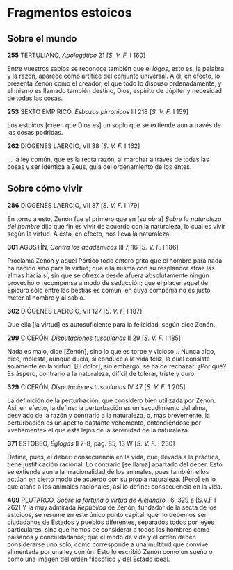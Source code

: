 # Fragmentos estoicos
## Sobre el mundo

**255** TERTULIANO, *Apologético* 21 [*S. V. F.* I 160]


Entre vuestros sabios se reconoce también que el *lógos*, esto es, la palabra y la razón, aparece como artífice del conjunto universal. A él, en efecto, lo presenta Zenón
como el creador, el que todo lo dispuso ordenadamente, y el mismo es llamado también destino, Dios, espíritu de Júpiter y necesidad de todas las cosas.


**253** SEXTO EMPÍRICO, *Esbozos pirrónicos* III 218 [*S. V. F.* I 159] 


Los estoicos [creen que Dios es] un soplo que se extiende aun a través de las cosas podridas.


**262** DIÓGENES LAERCIO, VII 88 [*S. V. F.* I 162]


... la ley común, que es la recta razón, al marchar a través de todas las cosas y ser idéntica a Zeus, guía del ordenamiento de los entes.


## Sobre cómo vivir


**286** DIÓGENES LAERCIO, VII 87 [*S. V. F.* I 179]


En torno a esto, Zenón fue el primero que en [su obra] *Sobre la naturaleza del hombre* dijo que fin es vivir de acuerdo con la naturaleza, lo cual es vivir según la virtud. A ésta, en efecto, nos lleva la naturaleza.


**301** AGUSTÍN, *Contra los académicos* III 7, 16 [*S. V. F.* I 186]


Proclama Zenón y aquel Pórtico todo entero grita que el hombre para nada ha nacido sino para la virtud; que ella misma con su resplandor atrae las almas hacia sí, sin que se ofrezca desde afuera absolutamente ningún provecho o recompensa a modo de seducción; que el placer aquel de Epicuro sólo entre las bestias es común, en cuya compañía no es justo meter al hombre y al sabio. 


**302** DIÓGENES LAERCIO, VII 127 [*S. V. F.* I 187]


Que ella [la virtud] es autosuficiente para la felicidad, según dice Zenón.



**299** CICERÓN, *Disputaciones tusculanas* II 29 [*S. V. F.* I 185]


Nada es malo, dice [Zenón], sino lo que es torpe y vicioso... Nunca algo, dice, molesta, aunque duela, si conduce a la vida feliz, la cual consiste solamente en la virtud. [El dolor], sin embargo, se ha de rechazar. ¿Por qué? Es áspero, contrario a la naturaleza, difícil de tolerar, triste y duro.


**329** CICERÓN, *Disputaciones tusculanas* IV 47 [*S. V. F.* 1 205]


La definición de la perturbación, que considero bien utilizada por Zenón. Así, en efecto, la define: la perturbación es un sacudimiento del alma, desviado de la razón y contrario a la naturaleza, o, más brevemente, la perturbación es un apetito bastante vehemente, entendiéndose por «vehemente» el que está lejos de la serenidad de la naturaleza.


**371** ESTOBEO, *Églogas* II 7-8, pág. 85, 13 W [*S. V. F.* I 230]


Define, pues, el deber: consecuencia en la vida, que, llevada a la práctica, tiene justificación racional. Lo contrario [se llama] apartado del deber. Esto se extiende aun a la irracionalidad de los animales, pues también ellos actúan en cierto modo de acuerdo con su propia naturaleza. [Pero] en lo que atañe a los animales racionales, así lo define: consecuencia en la vida.


**409** PLUTARCO, *Sobre la fortuna o virtud de Alejandro* I 6, 329 a [S.V.F I 262]
Y la muy admirada *República* de Zenón, fundador de la secta de los estoicos, se resume en este único punto capital: que no debemos ser ciudadanos de Estados y pueblos diferentes, separados todos por leyes particulares, sino que hemos de considerar a todos los hombres como paisanos y conciudadanos; que el modo de vida y el orden deben considerarse uno solo, como corresponde a una multitud que convive alimentada por una ley común. Esto lo escribió Zenón como un sueño o como una imagen del orden filosófico y del Estado ideal.

